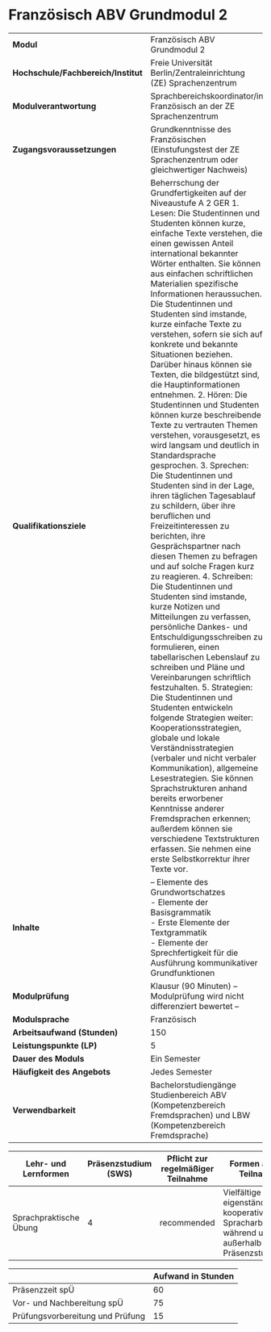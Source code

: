 # Französisch ABV Grundmodul 2
|                                    |   |
|------------------------------------|---|
|**Modul**                           | Französisch ABV Grundmodul 2 |
|**Hochschule/Fachbereich/Institut** | Freie Universität Berlin/Zentraleinrichtung (ZE) Sprachenzentrum |
|**Modulverantwortung**              | Sprachbereichskoordinator/in Französisch an der ZE Sprachenzentrum |
|**Zugangsvoraussetzungen**          | Grundkenntnisse des Französischen (Einstufungstest der ZE Sprachenzentrum oder<br>gleichwertiger Nachweis) |
|**Qualifikationsziele**             | Beherrschung der Grundfertigkeiten auf der Niveaustufe A 2 GER 1. Lesen: Die Studentinnen und Studenten können kurze, einfache Texte verstehen, die einen gewissen Anteil international bekannter Wörter enthalten. Sie können aus einfachen schriftlichen Materialien spezifische Informationen heraussuchen. Die Studentinnen und Studenten sind imstande, kurze einfache Texte zu verstehen, sofern sie sich auf konkrete und bekannte Situationen beziehen. Darüber hinaus können sie Texten, die bildgestützt sind, die Hauptinformationen entnehmen. 2. Hören: Die Studentinnen und Studenten können kurze beschreibende Texte zu vertrauten Themen verstehen, vorausgesetzt, es wird langsam und deutlich in Standardsprache gesprochen. 3. Sprechen: Die Studentinnen und Studenten sind in der Lage, ihren täglichen Tagesablauf zu schildern, über ihre beruflichen und Freizeitinteressen zu berichten, ihre Gesprächspartner nach diesen Themen zu befragen und auf solche Fragen kurz zu reagieren. 4. Schreiben: Die Studentinnen und Studenten sind imstande, kurze Notizen und Mitteilungen zu verfassen, persönliche Dankes- und Entschuldigungsschreiben zu formulieren, einen tabellarischen Lebenslauf zu schreiben und Pläne und Vereinbarungen schriftlich festzuhalten. 5. Strategien: Die Studentinnen und Studenten entwickeln folgende Strategien weiter: Kooperationsstrategien, globale und lokale Verständnisstrategien (verbaler und nicht verbaler Kommunikation), allgemeine Lesestrategien. Sie können Sprachstrukturen anhand bereits erworbener Kenntnisse anderer Fremdsprachen erkennen; außerdem können sie verschiedene Textstrukturen erfassen. Sie nehmen eine erste Selbstkorrektur ihrer Texte vor. |
|**Inhalte**                         | – Elemente des Grundwortschatzes<br>- Elemente der Basisgrammatik<br>- Erste Elemente der Textgrammatik<br>- Elemente der Sprechfertigkeit für die Ausführung kommunikativer Grundfunktionen |
|**Modulprüfung**                    | Klausur (90 Minuten) – Modulprüfung wird nicht differenziert bewertet – |
|**Modulsprache**                    | Französisch |
|**Arbeitsaufwand (Stunden)**        | 150 |
|**Leistungspunkte (LP)**            | 5 |
|**Dauer des Moduls**                | Ein Semester |
|**Häufigkeit des Angebots**         | Jedes Semester |
|**Verwendbarkeit**                  | Bachelorstudiengänge Studienbereich ABV (Kompetenzbereich<br>Fremdsprachen) und LBW (Kompetenzbereich Fremdsprache) |

| Lehr- und Lernformen | Präsenzstudium <br> (SWS) | Pflicht zur regelmäßiger Teilnahme | Formen aktiver Teilnahme |
| ---------------------|---------------------------|------------------------------------|------------------------- |
| Sprachpraktische Übung | 4                         | recommended                        | Vielfältige eigenständige und kooperative Spracharbeit während und außerhalb der Präsenzstudienzeit |

|   | Aufwand in Stunden |
| - |--------------------|
| Präsenzzeit spÜ                          | 60    |
| Vor- und Nachbereitung spÜ               | 75    |
| Prüfungsvorbereitung und Prüfung         | 15    |
